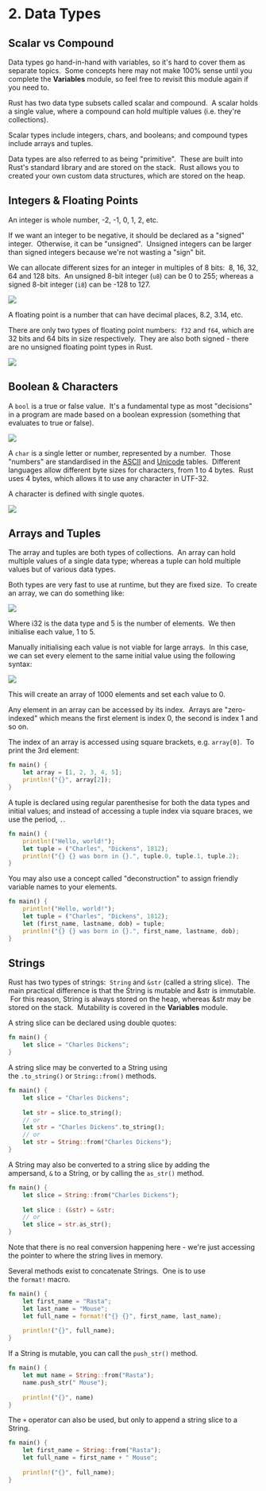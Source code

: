 # 2. Data Types

## Scalar vs Compound

Data types go hand-in-hand with variables, so it's hard to cover them as separate topics.  Some concepts here may not make 100% sense until you complete the **Variables** module, so feel free to revisit this module again if you need to.

Rust has two data type subsets called scalar and compound.  A scalar holds a single value, where a compound can hold multiple values (i.e. they're collections).

Scalar types include integers, chars, and booleans; and compound types include arrays and tuples.

Data types are also referred to as being "primitive".  These are built into Rust's standard library and are stored on the stack.  Rust allows you to created your own custom data structures, which are stored on the heap.

## Integers & Floating Points

An integer is whole number, -2, -1, 0, 1, 2, etc.

If we want an integer to be negative, it should be declared as a "signed" integer.  Otherwise, it can be "unsigned".  Unsigned integers can be larger than signed integers because we're not wasting a "sign" bit.

We can allocate different sizes for an integer in multiples of 8 bits:  8, 16, 32, 64 and 128 bits.  An unsigned 8-bit integer (`u8`) can be 0 to 255; whereas a signed 8-bit integer (`i8`) can be -128 to 127.

![](https://files.cdn.thinkific.com/file_uploads/584845/images/cd5/565/840/integers.png)

A floating point is a number that can have decimal places, 8.2, 3.14, etc.

There are only two types of floating point numbers:  `f32` and `f64`, which are 32 bits and 64 bits in size respectively.  They are also both signed - there are no unsigned floating point types in Rust.

![](https://files.cdn.thinkific.com/file_uploads/584845/images/573/fb4/6f3/floats.png)

## Boolean & Characters

A `bool` is a true or false value.  It's a fundamental type as most "decisions" in a program are made based on a boolean expression (something that evaluates to true or false).

![](https://files.cdn.thinkific.com/file_uploads/584845/images/a72/2e5/4c2/bool.png)

A `char` is a single letter or number, represented by a number.  Those "numbers" are standardised in the [ASCII](https://www.lookuptables.com/text/ascii-table) and [Unicode](https://www.lookuptables.com/text/unicode-characters) tables.  Different languages allow different byte sizes for characters, from 1 to 4 bytes.  Rust uses 4 bytes, which allows it to use any character in UTF-32.

A character is defined with single quotes.

![](https://files.cdn.thinkific.com/file_uploads/584845/images/445/865/f6f/char.png)

## Arrays and Tuples

The array and tuples are both types of collections.  An array can hold multiple values of a single data type; whereas a tuple can hold multiple values but of various data types.

Both types are very fast to use at runtime, but they are fixed size.  To create an array, we can do something like:

![](https://files.cdn.thinkific.com/file_uploads/584845/images/a14/10b/601/array1.png)

Where i32 is the data type and 5 is the number of elements.  We then initialise each value, 1 to 5.

Manually initialising each value is not viable for large arrays.  In this case, we can set every element to the same initial value using the following syntax:

![](https://files.cdn.thinkific.com/file_uploads/584845/images/750/2d4/2d0/array2.png)

This will create an array of 1000 elements and set each value to 0.

Any element in an array can be accessed by its index.  Arrays are "zero-indexed" which means the first element is index 0, the second is index 1 and so on.

The index of an array is accessed using square brackets, e.g. `array[0]`.  To print the 3rd element:
```rust
fn main() {
	let array = [1, 2, 3, 4, 5];
	println!("{}", array[2]);
}
```

A tuple is declared using regular parenthesise for both the data types and initial values; and instead of accessing a tuple index via square braces, we use the period, `.`.
```rust
fn main() {  
    println!("Hello, world!");  
    let tuple = ("Charles", "Dickens", 1812);  
    println!("{} {} was born in {}.", tuple.0, tuple.1, tuple.2);  
}
```

You may also use a concept called "deconstruction" to assign friendly variable names to your elements.
```rust
fn main() {  
    println!("Hello, world!");  
    let tuple = ("Charles", "Dickens", 1812);  
    let (first_name, lastname, dob) = tuple;  
    println!("{} {} was born in {}.", first_name, lastname, dob);  
}
```
## Strings

Rust has two types of strings:  `String` and `&str` (called a string slice).  The main practical difference is that the String is mutable and &str is immutable.  For this reason, String is always stored on the heap, whereas &str may be stored on the stack.  Mutability is covered in the **Variables** module.

A string slice can be declared using double quotes:
```rust
fn main() {  
    let slice = "Charles Dickens";  
}
```

A string slice may be converted to a String using the `.to_string()` or `String::from()` methods.
```rust
fn main() {  
    let slice = "Charles Dickens";  
  
    let str = slice.to_string();  
    // or  
    let str = "Charles Dickens".to_string();  
    // or  
    let str = String::from("Charles Dickens");  
}
```

A String may also be converted to a string slice by adding the ampersand, `&` to a String, or by calling the `as_str()` method.
```rust
fn main() {  
    let slice = String::from("Charles Dickens");  
  
    let slice : (&str) = &str;  
    // or  
    let slice = str.as_str();  
}
```

Note that there is no real conversion happening here - we're just accessing the pointer to where the string lives in memory.

Several methods exist to concatenate Strings.  One is to use the `format!` macro.
```rust
fn main() {  
    let first_name = "Rasta";  
    let last_name = "Mouse";  
    let full_name = format!("{} {}", first_name, last_name);  
  
    println!("{}", full_name);  
}
```

If a String is mutable, you can call the `push_str()` method.
```rust
fn main() {  
    let mut name = String::from("Rasta");  
    name.push_str(" Mouse");  
  
    println!("{}", name)  
}
```

The `+` operator can also be used, but only to append a string slice to a String.
```rust
fn main() {  
    let first_name = String::from("Rasta");  
    let full_name = first_name + " Mouse";  
  
    println!("{}", full_name);  
}
```